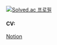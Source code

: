 
[![Solved.ac
프로필](http://mazassumnida.wtf/api/mini/generate_badge?boj=kyw6541)](https://solved.ac/kyw6541)
#### CV:
[Notion](https://aspkyw.notion.site/?pvs=74)
